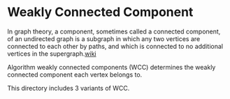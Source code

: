 # Weakly Connected Component

In graph theory, a component, sometimes called a connected component, of an undirected graph is a subgraph in which any two vertices are connected to each other by paths, and which is connected to no additional vertices in the supergraph.[wiki](https://en.wikipedia.org/wiki/Component_(graph_theory)) 

Algorithm weakly connected components (WCC) determines the weakly connected component each vertex belongs to. 

This directory includes 3 variants of WCC.
